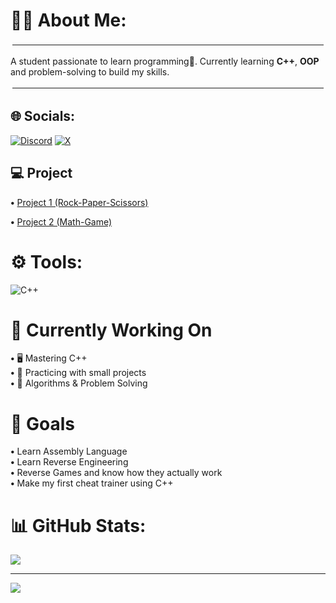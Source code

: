 # 👨‍💻 About Me:
<hr style="border: 3px solid white;">

A student passionate to learn programming🗿. Currently learning **C++**, **OOP** and problem-solving to build my skills.

<hr style="border: 3px solid white;">

## 🌐 Socials:
[![Discord](https://img.shields.io/badge/Discord-%237289DA.svg?logo=discord&logoColor=white)](https://discord.gg/damoni.1337) [![X](https://img.shields.io/badge/X-black.svg?logo=X&logoColor=white)](https://x.com/Damoni_1337) 

## 💻 Project
**•** [Project 1 (Rock-Paper-Scissors)](https://github.com/Damoni1337/Rock-Paper-Scissors)

**•** [Project 2 (Math-Game)](https://github.com/Damoni1337/Math-Game)

# ⚙ Tools:
![C++](https://img.shields.io/badge/c++-%2300599C.svg?style=for-the-badge&logo=c%2B%2B&logoColor=white)

# 👾 Currently Working On
**•** 🖥 Mastering C++  
**•** 📌 Practicing with small projects  
**•** 🧠 Algorithms & Problem Solving

# 🎯 Goals
**•** Learn Assembly Language  
**•** Learn Reverse Engineering  
**•** Reverse Games and know how they actually work  
**•** Make my first cheat trainer using C++

# 📊 GitHub Stats:
![](https://github-readme-stats.vercel.app/api/top-langs/?username=Damoni1337&theme=dark&hide_border=false&include_all_commits=true&count_private=false&layout=compact)

---
[![](https://visitcount.itsvg.in/api?id=Damoni&icon=4&color=4)](https://visitcount.itsvg.in)

